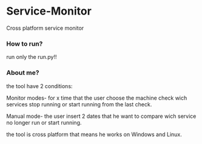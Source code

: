 # Service-Monitor

Cross platform service monitor 

### How to run?

run only the run.py!!

### About me?

the tool have 2 conditions:

Monitor modes- for x time that the user choose the machine check wich services stop running or start running from the last check.

Manual mode- the user insert 2 dates that he want to compare wich service no longer run or start running.

the tool is cross platform that means he works on Windows and Linux.
